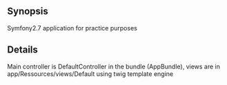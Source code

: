 ## Synopsis
Symfony2.7 application for practice purposes

## Details
  Main controller is DefaultController in the bundle (AppBundle), views are in app/Ressources/views/Default using twig template engine
